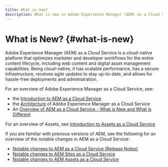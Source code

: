 ```yaml
---
title: What is new?
description: What is new in Adobe Experience Manager (AEM) as a Cloud Service. 
---
```


# What is New? {#what-is-new}

<!-- For the pre-release of Adobe Experience Manager (AEM) as a Cloud Service everything is new. -->

Adobe Experience Manager (AEM) as a Cloud Service is a cloud-native platform that optimizes marketer and developer workflows for the entire content lifecycle, including web content and digital asset management capabilities. Being cloud-native, it has scalable performance, has a secure infrastructure, receives agile updates to stay up-to-date, and allows for hassle-free deployments and administration.

For an overview of Adobe Experience Manager as a Cloud Service, see:
* the [Introduction to AEM as a Cloud Service](/help/overview/introduction.md)
* the [Architecture](/help/core-concepts/architecture.md) of Adobe Experience Manager as a Cloud Service
* An [Overview of AEM as a Cloud Service - What is New and What is Different](/help/overview/what-is-new-and-different.md)

<!-- Please link to introduction or what's new of Sites. -->

For an overview of Assets, see [Introduction to Assets as a Cloud Service](/help/assets/overview.md)

If you are familiar with previous versions of AEM, see the following for an overview of the notable changes in AEM as a Cloud Service:

* [Notable changes to AEM as a Cloud Service (Release Notes)](/help/release-notes/aem-cloud-changes.md)
* [Notable changes to AEM Sites as a Cloud Service](/help/sites-cloud/sites-cloud-changes.md)
* [Notable changes to AEM Assets as a Cloud Service](/help/assets/assets-cloud-changes.md)
